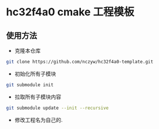 # hc32f4a0 cmake 工程模板
## 使用方法
 - 克隆本仓库
 ```bash
 git clone https://github.com/nczyw/hc32f4a0-template.git
 ```
 - 初始化所有子模块
 ```bash
 git submodule init
 ```
 - 拉取所有子模块内容
 ```bash
 git submodule update --init --recursive
 ```
 - 修改工程名为自己的.
